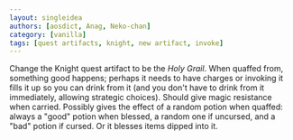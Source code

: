```yaml
---
layout: singleidea
authors: [aosdict, Anag, Neko-chan]
category: [vanilla]
tags: [quest artifacts, knight, new artifact, invoke]
---
```

Change the Knight quest artifact to be the *Holy Grail*. When quaffed from, something good happens; perhaps it needs to have charges or invoking it fills it up so you can drink from it (and you don't have to drink from it immediately, allowing strategic choices). Should give magic resistance when carried. Possibly gives the effect of a random potion when quaffed: always a "good" potion when blessed, a random one if uncursed, and a "bad" potion if cursed. Or it blesses items dipped into it.
